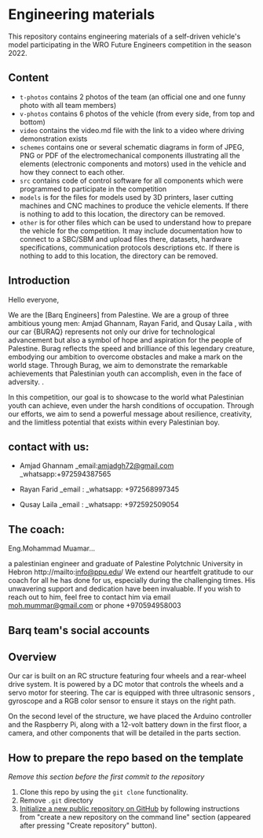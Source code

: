 Engineering materials
====

This repository contains engineering materials of a self-driven vehicle's model participating in the WRO Future Engineers competition in the season 2022.

## Content

* `t-photos` contains 2 photos of the team (an official one and one funny photo with all team members)
* `v-photos` contains 6 photos of the vehicle (from every side, from top and bottom)
* `video` contains the video.md file with the link to a video where driving demonstration exists
* `schemes` contains one or several schematic diagrams in form of JPEG, PNG or PDF of the electromechanical components illustrating all the elements (electronic components and motors) used in the vehicle and how they connect to each other.
* `src` contains code of control software for all components which were programmed to participate in the competition
* `models` is for the files for models used by 3D printers, laser cutting machines and CNC machines to produce the vehicle elements. If there is nothing to add to this location, the directory can be removed.
* `other` is for other files which can be used to understand how to prepare the vehicle for the competition. It may include documentation how to connect to a SBC/SBM and upload files there, datasets, hardware specifications, communication protocols descriptions etc. If there is nothing to add to this location, the directory can be removed.

## Introduction

Hello everyone,

We are the [Barq Engineers] from Palestine. We are a group of three ambitious young men: Amjad Ghannam, Rayan Farid, and Qusay Laila , with our car {BURAQ} represents not only our drive for technological advancement but also a symbol of hope and aspiration for the people of Palestine. Burag reflects the speed and brilliance of this legendary creature, embodying our ambition to overcome obstacles and make a mark on the world stage. Through Burag, we aim to demonstrate the remarkable achievements that Palestinian youth can accomplish, even in the face of adversity. .

In this competition, our goal is to showcase to the world what Palestinian youth can achieve, even under the harsh conditions of occupation. Through our efforts, we aim to send a powerful message about resilience, creativity, and the limitless potential that exists within every Palestinian boy.

## contact with us:
* Amjad Ghannam _email:amjadgh72@gmail.com _whatsapp:+972594387565

* Rayan Farid _email : _whatsapp: +972568997345

* Qusay Laila _email : _whatsapp: +972592509054

## The coach:
Eng.Mohammad Muamar...

a palestinian engineer and graduate of Palestine Polytchnic University in Hebron http://mailto:info@ppu.edu/ We extend our heartfelt gratitude to our coach for all he has done for us, especially during the challenging times. His unwavering support and dedication have been invaluable. If you wish to reach out to him, feel free to contact him via email moh.mummar@gmail.com or phone +970594958003

## Barq team's social accounts

## Overview
Our car is built on an RC structure featuring four wheels and a rear-wheel drive system. It is powered by a DC motor that controls the wheels and a servo motor for steering. The car is equipped with three ultrasonic sensors , gyroscope and a RGB color sensor to ensure it stays on the right path.

On the second level of the structure, we have placed the Arduino controller and the Raspberry Pi, along with a 12-volt battery down in the first floor, a camera, and other components that will be detailed in the parts section.

## How to prepare the repo based on the template

_Remove this section before the first commit to the repository_

1. Clone this repo by using the `git clone` functionality.
2. Remove `.git` directory
3. [Initialize a new public repository on GitHub](https://github.com/new) by following instructions from "create a new repository on the command line" section (appeared after pressing "Create repository" button).
